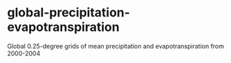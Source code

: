 # global-precipitation-evapotranspiration
Global 0.25-degree grids of mean precipitation and evapotranspiration from 2000-2004
